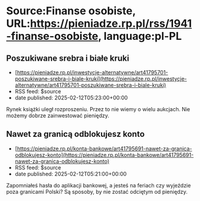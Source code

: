 # Source:Finanse osobiste, URL:https://pieniadze.rp.pl/rss/1941-finanse-osobiste, language:pl-PL

## Poszukiwane srebra i białe kruki
 - [https://pieniadze.rp.pl/inwestycje-alternatywne/art41795701-poszukiwane-srebra-i-biale-kruki](https://pieniadze.rp.pl/inwestycje-alternatywne/art41795701-poszukiwane-srebra-i-biale-kruki)
 - RSS feed: $source
 - date published: 2025-02-12T05:23:00+00:00

Rynek książki uległ rozproszeniu. Przez to nie wiemy o wielu aukcjach. Nie możemy dobrze zainwestować pieniędzy.

## Nawet za granicą odblokujesz konto
 - [https://pieniadze.rp.pl/konta-bankowe/art41795691-nawet-za-granica-odblokujesz-konto](https://pieniadze.rp.pl/konta-bankowe/art41795691-nawet-za-granica-odblokujesz-konto)
 - RSS feed: $source
 - date published: 2025-02-12T05:21:00+00:00

Zapomniałeś hasła do aplikacji bankowej, a jesteś na feriach czy wyjeździe poza granicami Polski? Są sposoby, by nie zostać odciętym od pieniędzy.


